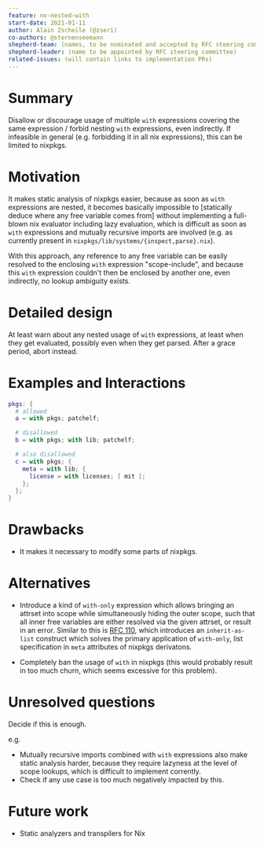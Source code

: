 ```yaml
---
feature: no-nested-with
start-date: 2021-01-11
author: Alain Zscheile (@zseri)
co-authors: @sternenseemann
shepherd-team: (names, to be nominated and accepted by RFC steering committee)
shepherd-leader: (name to be appointed by RFC steering committee)
related-issues: (will contain links to implementation PRs)
---
```


# Summary
[summary]: #summary

Disallow or discourage usage of multiple `with` expressions covering
the same expression / forbid nesting `with` expressions, even indirectly.
If infeasible in general (e.g. forbidding it in all nix expressions),
this can be limited to nixpkgs.

# Motivation
[motivation]: #motivation

It makes static analysis of nixpkgs easier, because as soon as `with`
expressions are nested, it becomes basically impossible to [statically
deduce where any free variable comes from] without implementing a
full-blown nix evaluator including lazy evaluation, which is difficult as
soon as `with` expressions and mutually recursive imports are involved
(e.g. as currently present in `nixpkgs/lib/systems/{inspect,parse}.nix`).

With this approach, any reference to any free variable can be easily
resolved to the enclosing `with` expression "scope-include", and
because this `with` expression couldn't then be enclosed by another
one, even indirectly, no lookup ambiguity exists.

# Detailed design
[design]: #detailed-design

At least warn about any nested usage of `with` expressions, at least when they get evaluated,
possibly even when they get parsed. After a grace period, abort instead.

# Examples and Interactions
[examples-and-interactions]: #examples-and-interactions

```nix
pkgs: {
  # allowed
  a = with pkgs; patchelf;

  # disallowed
  b = with pkgs; with lib; patchelf;

  # also disallowed
  c = with pkgs; {
    meta = with lib; {
      license = with licenses; [ mit ];
    };
  };
}
```

# Drawbacks
[drawbacks]: #drawbacks

* It makes it necessary to modify some parts of nixpkgs.

# Alternatives
[alternatives]: #alternatives

* Introduce a kind of `with-only` expression which allows bringing an attrset
  into scope while simultaneously hiding the outer scope, such that all
  inner free variables are either resolved via the given attrset, or
  result in an error.
  Similar to this is [RFC 110](https://github.com/NixOS/rfcs/pull/110),
  which introduces an `inherit-as-list` construct which solves the primary
  application of `with-only`, list specification in `meta` attributes of
  nixpkgs derivatons.

* Completely ban the usage of `with` in nixpkgs (this would probably result in
  too much churn, which seems excessive for this problem).

# Unresolved questions
[unresolved]: #unresolved-questions

Decide if this is enough.

e.g.
* Mutually recursive imports combined with `with` expressions also make static
  analysis harder, because they require lazyness at the level of scope lookups,
  which is difficult to implement corrently.
* Check if any use case is too much negatively impacted by this.

# Future work
[future]: #future-work

* Static analyzers and transpilers for Nix
